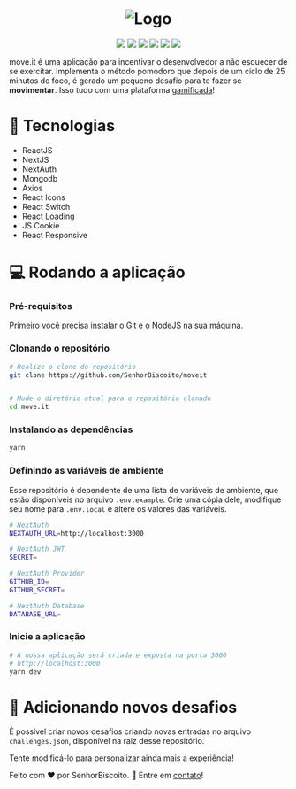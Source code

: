 # <h1 align="center"> ![Logo](./.github/logo-readme.svg) </h1>

<p align="center">
    <img src="https://img.shields.io/github/repo-size/SenhorBiscoito/moveit">
    <img src="https://img.shields.io/github/license/SenhorBiscoito/moveit">
    <img src="https://img.shields.io/github/languages/count/SenhorBiscoito/moveit">
    <img src="https://img.shields.io/github/languages/top/SenhorBiscoito/moveit">
    <img src="https://img.shields.io/github/contributors/SenhorBiscoito/moveit">
    <img src="https://img.shields.io/github/last-commit/SenhorBiscoito/moveit">
</p>

<span>move.it</span> é uma aplicação para incentivar o desenvolvedor a não esquecer de se exercitar. Implementa o método pomodoro que depois de um ciclo de 25 minutos de foco, é gerado um pequeno desafio para te fazer se **movimentar**. Isso tudo com uma plataforma [gamificada](https://www.techtudo.com.br/noticias/noticia/2016/07/o-que-e-gamificacao-conheca-ciencia-que-traz-os-jogos-para-o-cotidiano.html)!

# :hammer: Tecnologias

- ReactJS
- NextJS
- NextAuth
- Mongodb
- Axios
- React Icons
- React Switch
- React Loading
- JS Cookie
- React Responsive

# :computer: Rodando a aplicação

### Pré-requisitos

Primeiro você precisa instalar o [Git](https://git-scm.com/book/en/v2/Getting-Started-Installing-Git) e o [NodeJS](https://nodejs.org/en/) na sua máquina.

### Clonando o repositório

```bash
# Realize o clone do repositório
git clone https://github.com/SenhorBiscoito/moveit


# Mude o diretório atual para o repositório clonado
cd move.it
```

### Instalando as dependências

```bash
yarn
```

### Definindo as variáveis de ambiente

Esse repositório é dependente de uma lista de variáveis de ambiente, que estão disponíveis no arquivo `.env.example`. Crie uma cópia dele, modifique seu nome para `.env.local` e altere os valores das variáveis.

```bash
# NextAuth
NEXTAUTH_URL=http://localhost:3000

# NextAuth JWT
SECRET=

# NextAuth Provider
GITHUB_ID=
GITHUB_SECRET=

# NextAuth Database
DATABASE_URL=
```

### Inicie a aplicação

```bash
# A nossa aplicação será criada e exposta na porta 3000 
# http://localhost:3000
yarn dev
```

# :running: Adicionando novos desafios

É possível criar novos desafios criando novas entradas no arquivo `challenges.json`, disponível na raiz desse repositório.

Tente modificá-lo para personalizar ainda mais a experiência!

Feito com :heart: por SenhorBiscoito. :handshake: Entre em [contato](https://www.linkedin.com/in/mirandajean)!
